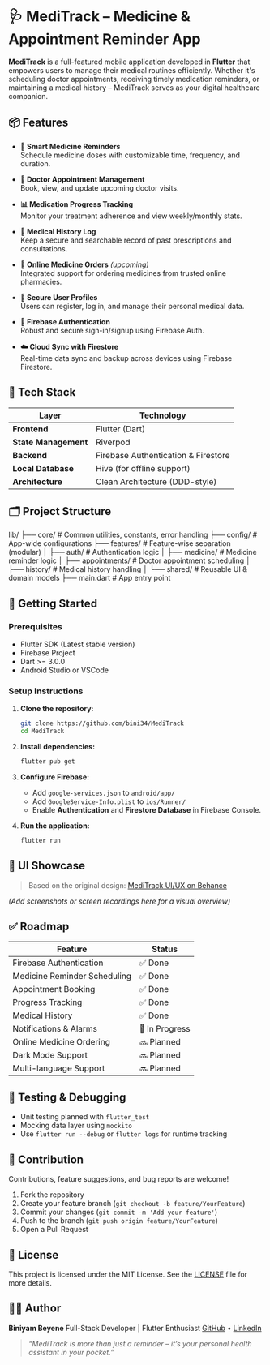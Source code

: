 
# 🩺 MediTrack – Medicine & Appointment Reminder App

**MediTrack** is a full-featured mobile application developed in **Flutter** that empowers users to manage their medical routines efficiently. Whether it's scheduling doctor appointments, receiving timely medication reminders, or maintaining a medical history – MediTrack serves as your digital healthcare companion.


## 📦 Features

- **🔔 Smart Medicine Reminders**  
  Schedule medicine doses with customizable time, frequency, and duration.

- **📅 Doctor Appointment Management**  
  Book, view, and update upcoming doctor visits.

- **📊 Medication Progress Tracking**  
  Monitor your treatment adherence and view weekly/monthly stats.

- **📝 Medical History Log**  
  Keep a secure and searchable record of past prescriptions and consultations.

- **🛒 Online Medicine Orders** *(upcoming)*  
  Integrated support for ordering medicines from trusted online pharmacies.

- **👤 Secure User Profiles**  
  Users can register, log in, and manage their personal medical data.

- **🔐 Firebase Authentication**  
  Robust and secure sign-in/signup using Firebase Auth.

- **☁️ Cloud Sync with Firestore**  
  Real-time data sync and backup across devices using Firebase Firestore.


## 🧰 Tech Stack

| Layer             | Technology                       |
| ---------------- | -------------------------------- |
| **Frontend**      | Flutter (Dart)                   |
| **State Management** | Riverpod                     |
| **Backend**       | Firebase Authentication & Firestore |
| **Local Database**| Hive (for offline support)       |
| **Architecture**  | Clean Architecture (DDD-style)   |


## 🗂 Project Structure


lib/
├── core/              # Common utilities, constants, error handling
├── config/            # App-wide configurations
├── features/          # Feature-wise separation (modular)
│   ├── auth/          # Authentication logic
│   ├── medicine/      # Medicine reminder logic
│   ├── appointments/  # Doctor appointment scheduling
│   ├── history/       # Medical history handling
│   └── shared/        # Reusable UI & domain models
├── main.dart          # App entry point



## 🚀 Getting Started

### Prerequisites

- Flutter SDK (Latest stable version)
- Firebase Project
- Dart >= 3.0.0
- Android Studio or VSCode

### Setup Instructions

1. **Clone the repository:**
   ```bash
   git clone https://github.com/bini34/MediTrack
   cd MediTrack

2. **Install dependencies:**

   ```bash
   flutter pub get
   ```

3. **Configure Firebase:**

   * Add `google-services.json` to `android/app/`
   * Add `GoogleService-Info.plist` to `ios/Runner/`
   * Enable **Authentication** and **Firestore Database** in Firebase Console.

4. **Run the application:**

   ```bash
   flutter run
   ```


## 📸 UI Showcase

> Based on the original design:
> [MediTrack UI/UX on Behance](https://www.behance.net/gallery/219988471/MediTrack-Medicine-Appointment-Reminder-App-UIUX)

*(Add screenshots or screen recordings here for a visual overview)*


## ✅ Roadmap

| Feature                      | Status         |
| ---------------------------- | -------------- |
| Firebase Authentication      | ✅ Done         |
| Medicine Reminder Scheduling | ✅ Done         |
| Appointment Booking          | ✅ Done         |
| Progress Tracking            | ✅ Done         |
| Medical History              | ✅ Done         |
| Notifications & Alarms       | 🚧 In Progress |
| Online Medicine Ordering     | 🔜 Planned     |
| Dark Mode Support            | 🔜 Planned     |
| Multi-language Support       | 🔜 Planned     |


## 🧪 Testing & Debugging

* Unit testing planned with `flutter_test`
* Mocking data layer using `mockito`
* Use `flutter run --debug` or `flutter logs` for runtime tracking


## 🤝 Contribution

Contributions, feature suggestions, and bug reports are welcome!

1. Fork the repository
2. Create your feature branch (`git checkout -b feature/YourFeature`)
3. Commit your changes (`git commit -m 'Add your feature'`)
4. Push to the branch (`git push origin feature/YourFeature`)
5. Open a Pull Request


## 📄 License

This project is licensed under the MIT License. See the [LICENSE](LICENSE) file for more details.


## 👨‍💻 Author

**Biniyam Beyene**
Full-Stack Developer | Flutter Enthusiast
[GitHub](https://github.com/your-username) • [LinkedIn](https://linkedin.com/in/your-profile)


> *“MediTrack is more than just a reminder – it’s your personal health assistant in your pocket.”*




